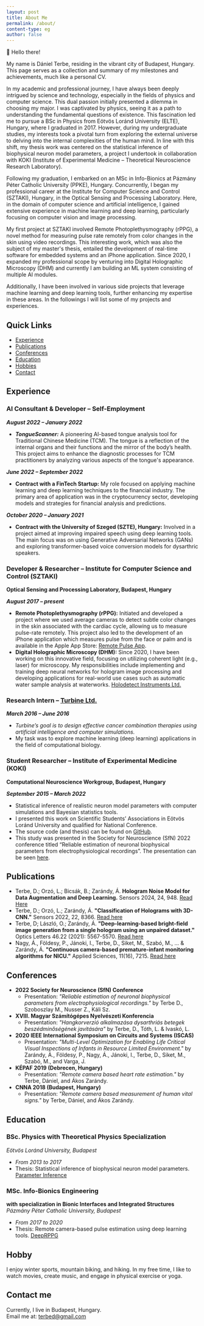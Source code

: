 ```yaml
---
layout: post
title: About Me
permalink: /about/
content-type: eg
author: false
---
```


<div class="two-columns">

<p>
 👋 Hello there!
</p>

<p>
My name is Dániel Terbe, residing in the vibrant city of Budapest, Hungary. 
This page serves as a collection and summary of my milestones and achievements, much like a personal CV.
</p>

<p>
In my academic and professional journey, I have always been deeply intrigued by science and technology, especially in the fields of physics and computer science. 
This dual passion initially presented a dilemma in choosing my major. I was captivated by physics, seeing it as a path to understanding the fundamental questions of existence. 
This fascination led me to pursue a BSc in Physics from Eötvös Loránd University (ELTE), Hungary, where I graduated in 2017. 
However, during my undergraduate studies, my interests took a pivotal turn from exploring the external universe to delving into the internal complexities of the human mind. 
In line with this shift, my thesis work was centered on the statistical inference of biophysical neuron model parameters, a project I undertook in collaboration with KOKI (Institute of Experimental Medicine – Theoretical Neuroscience Research Laboratory).
</p>

<p>
Following my graduation, I embarked on an MSc in Info-Bionics at Pázmány Péter Catholic University (PPKE), Hungary. 
Concurrently, I began my professional career at the Institute for Computer Science and Control (SZTAKI), Hungary, in the Optical Sensing and Processing Laboratory. 
Here, in the domain of computer science and artificial intelligence, I gained extensive experience in machine learning and deep learning, particularly focusing on computer vision and image processing. 
</p>

<p>
My first project at SZTAKI involved Remote Photoplethysmography (rPPG), a novel method for measuring pulse rate remotely from color changes in the skin using video recordings. 
This interesting work, which was also the subject of my master's thesis, entailed the development of real-time software for embedded systems and an iPhone application. 
Since 2020, I expanded my professional scope by venturing into Digital Holographic Microscopy (DHM) and currently I am building an ML system consisting of multiple AI modules.</p>

<p>
Additionally, I have been involved in various side projects that leverage machine learning and deep learning tools, further enhancing my expertise in these areas.
In the followings I will list some of my projects and experiences.
</p>
</div>


## Quick Links
- [Experience](#experience)
- [Publications](#publications)
- [Conferences](#conferences)
- [Education](#education)
- [Hobbies](#hobby)
- [Contact](#contact-me)



## Experience

### AI Consultant & Developer – Self-Employment
**_August 2022 – January 2022_**
- **_TongueScanner:_** A pioneering AI-based tongue analysis tool for Traditional Chinese Medicine (TCM). The tongue is a reflection of the internal organs and their functions and the mirror of the body’s health. This project aims to enhance the diagnostic processes for TCM practitioners by analyzing various aspects of the tongue's appearance.

**_June 2022 – September 2022_**
- **Contract with a FinTech Startup:** My role focused on applying machine learning and deep learning techniques to the financial industry. The primary area of application was in the cryptocurrency sector, developing models and strategies for financial analysis and predictions.

**_October 2020 – January 2021_**
- **Contract with the University of Szeged (SZTE), Hungary:** Involved in a project aimed at improving impaired speech using deep learning tools. The main focus was on using Generative Adversarial Networks (GANs) and exploring transformer-based voice conversion models for dysarthric speakers.

### Developer & Researcher – Institute for Computer Science and Control (SZTAKI)
__Optical Sensing and Processing Laboratory, Budapest, Hungary__

**_August 2017 – present_**
- **Remote Photoplethysmography (rPPG):** Initiated and developed a project where we used average cameras to detect subtle color changes in the skin associated with the cardiac cycle, allowing us to measure pulse-rate remotely. This project also led to the development of an iPhone application which measures pulse from the face or palm and is available in the Apple App Store: [Remote Pulse App](https://apps.apple.com/us/app/remote-pulse/id1468899497?l=en).
- **Digital Holographic Microscopy (DHM):** Since 2020, I have been working on this innovative field, focusing on utilizing coherent light (e.g., laser) for microscopy. My responsibilities include implementing and training deep neural networks for hologram image processing and developing applications for real-world use cases such as automatic water sample analysis at waterworks. [Holodetect Instruments Ltd.](https://holodetect.com)

### Research Intern – [Turbine Ltd.](https://turbine.ai)
**_March 2016 – June 2016_**
- _Turbine’s goal is to design effective cancer combination therapies using artificial intelligence and computer simulations._
- My task was to explore machine learning (deep learning) applications in the field of computational biology.


### Student Researcher – Institute of Experimental Medicine (KOKI)
__Computational Neuroscience Workgroup, Budapest, Hungary__

**_September 2015 – March 2022_**
- Statistical inference of realistic neuron model parameters with computer simulations and Bayesian statistics tools.
- I presented this work on Scientific Students’ Associations in Eötvös Loránd University and qualified for National Conference.
- The source code (and thesis) can be found on [GitHub](https://github.com/terbed/parameter-inference).
- This study was presented in the Society for Neuroscience (SfN) 2022 conference titled “Reliable estimation of neuronal biophysical parameters from electrophysiological recordings”. The presentation can be seen [here](https://www.dropbox.com/s/0kfvjkxp6jwm10s/SfN_2022_Kali_v2.mp4?dl=0).



## Publications

- Terbe, D.; Orzó, L.; Bicsák, B.; Zarándy, Á. **Hologram Noise Model for Data Augmentation and Deep Learning.** Sensors 2024, 24, 948. [Read Here](https://doi.org/10.3390/s24030948)
- Terbe, D.; Orzó, L.; Zarándy, Á. **"Classification of Holograms with 3D-CNN."** Sensors 2022, 22, 8366. [Read here](https://doi.org/10.3390/s22218366)
- Terbe, D; László, O.; Zarándy, Á. **"Deep-learning-based bright-field image generation from a single hologram using an unpaired dataset."** Optics Letters 46.22 (2021): 5567-5570. [Read here](https://eprints.sztaki.hu/10150/1/Terbe_5567_32478142_ny.pdf)
- Nagy, Á., Földesy, P., Jánoki, I., Terbe, D., Siket, M., Szabó, M., ... & Zarándy, Á. **"Continuous camera-based premature-infant monitoring algorithms for NICU."** Applied Sciences, 11(16), 7215. [Read here](https://www.mdpi.com/2076-3417/11/16/7215)



## Conferences

- **2022 Society for Neuroscience (SfN) Conference**
  - Presentation: _"Reliable estimation of neuronal biophysical parameters from electrophysiological recordings."_ by Terbe D., Szoboszlay M., Nusser Z., Káli Sz.
- **XVIII. Magyar Számítógépes Nyelvészeti Konferencia**
  - Presentation: _"Hangkorverzió alkalmazása dysarthriás betegek beszédminőségének javítására"_ by Terbe, D., Tóth, L. & Ivaskó, L.
- **2020 IEEE International Symposium on Circuits and Systems (ISCAS)**
  - Presentation: _"Multi-Level Optimization for Enabling Life Critical Visual Inspections of Infants in Resource Limited Environment."_ by Zarándy, Á., Földesy, P., Nagy, Á., Jánoki, I., Terbe, D., Siket, M., Szabó, M., and Varga, J.
- **KÉPAF 2019 (Debrecen, Hungary)**
  - Presentation: _"Remote camera based heart rate estimation."_ by Terbe, Dániel, and Ákos Zarándy.
- **CNNA 2018 (Budapest, Hungary)**
  - Presentation: _"Remote camera based measurement of human vital signs."_ by Terbe, Dániel, and Ákos Zarándy.



## Education

### BSc. Physics with Theoretical Physics Specialization
_Eötvös Loránd University, Budapest_
- _From 2013 to 2017_
- Thesis: Statistical inference of biophysical neuron model parameters. [Parameter Inference](https://github.com/terbed/parameter-inference)

### MSc. Info-Bionics Engineering
 **with specialization in Bionic Interfaces and Integrated Structures**
_Pázmány Péter Catholic University, Budapest_
- _From 2017 to 2020_
- Thesis: Remote camera-based pulse estimation using deep learning tools. [DeepRPPG](https://github.com/terbed/Deep-rPPG)



## Hobby

I enjoy winter sports, mountain biking, and hiking. In my free time, I like to watch movies, create music, and engage in physical exercise or yoga.



## Contact me

Currently, I live in Budapest, Hungary. \
Email me at: [terbed@gmail.com](mailto:terbed@gmail.com)
